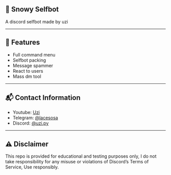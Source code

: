 ## 🚀 Snowy Selfbot
A discord selfbot made by uzi


---

## 🌟 Features
- Full command menu 
- Selfbot packing
- Message spammer
- React to users
- Mass dm tool

---

## 📬 Contact Information 
- Youtube: [Uzi](www.youtube.com/@uziwtf)
- Telegram: [@lacesosa](https://t.me/lacesosa)
- Discord: [@uzi.py](https://discord.gg/justice)

---

## ⚠️ Disclaimer 
This repo is provided for educational and testing purposes only, I do not take responsibility for any 
misuse or violations of Discord’s Terms of Service, Use responsibly.

